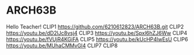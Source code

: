 # ARCH63B
Hello Teacher!
CLIP1 https://github.com/6210612823/ARCH63B.git
CLIP2 https://youtu.be/dD2lJc8vsj4
CLIP3 https://youtu.be/Spxl6hZJ6Ww
CLIP4 https://youtu.be/fVUjR4KGiFA
CLIP5 https://youtu.be/kUcHP4lwEsU
CLIP6 https://youtu.be/MUhaCMMvGl4
CLIP7
CLIP8
